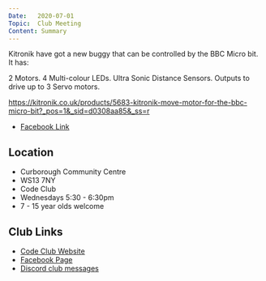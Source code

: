 ```yaml
---
Date:   2020-07-01
Topic:  Club Meeting
Content: Summary
---
```

Kitronik have got a new buggy that can be controlled by the BBC Micro bit. It has:

2 Motors.
4 Multi-colour LEDs.
Ultra Sonic Distance Sensors. 
Outputs to drive up to 3 Servo motors.

https://kitronik.co.uk/products/5683-kitronik-move-motor-for-the-bbc-micro-bit?_pos=1&_sid=d0308aa85&_ss=r

* [Facebook Link](https://www.facebook.com/1481985248595237/posts/2882075738586174/)

## Location

* Curborough Community Centre
* WS13 7NY
* Code Club
* Wednesdays 5:30 - 6:30pm
* 7 - 15 year olds welcome

## Club Links

* [Code Club Website](https://lichfield-code-club.github.io/)
* [Facebook Page](https://www.facebook.com/LichfieldCoders)
* [Discord club messages](https://discord.gg/szz6xGK)
